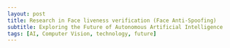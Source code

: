 ```yaml
---
layout: post
title: Research in Face liveness verification (Face Anti-Spoofing)
subtitle: Exploring the Future of Autonomous Artificial Intelligence
tags: [AI, Computer Vision, technology, future]
---
```

